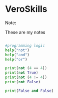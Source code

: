 # VeroSkills

Note:

These are my notes

```python

#programming logic
help("not")
help("and")
help("or")

print(not (4 == 4))
print(not True)
print(not (4 != 4))
print(not False)

print(False and False)

```
